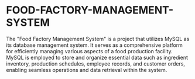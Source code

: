 # FOOD-FACTORY-MANAGEMENT-SYSTEM
The "Food Factory Management System" is a project that utilizes MySQL as its database management system. It serves as a comprehensive platform for efficiently managing various aspects of a food production facility. MySQL is employed to store and organize essential data such as ingredient inventory, production schedules, employee records, and customer orders, enabling seamless operations and data retrieval within the system.
